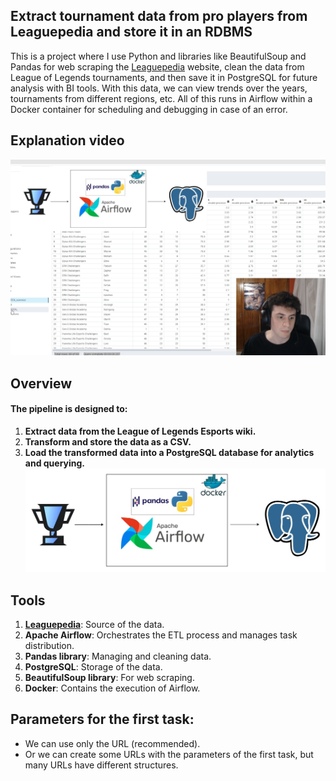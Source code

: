 ## Extract tournament data from pro players from Leaguepedia and store it in an RDBMS

This is a project where I use Python and libraries like BeautifulSoup and Pandas for web scraping the [Leaguepedia](https://lol.fandom.com/wiki/League_of_Legends_Esports_Wiki "Leaguepedia") website, clean the data from League of Legends tournaments, and then save it in PostgreSQL for future analysis with BI tools. With this data, we can view trends over the years, tournaments from different regions, etc. All of this runs in Airflow within a Docker container for scheduling and debugging in case of an error.

## Explanation video
[![ETL LOLPEDIA](assets%2Fminiatura.png)](https://www.youtube.com/watch?v=oIsBHab1jwE)

## Overview

#### The pipeline is designed to:

1. **Extract data from the League of Legends Esports wiki.**
2. **Transform and store the data as a CSV.**
3. **Load the transformed data into a PostgreSQL database for analytics and querying.**
![pipeline_diagram.jpg](assets%2Fpipeline_diagram.jpg)
## Tools
1. **[Leaguepedia](https://lol.fandom.com/wiki/League_of_Legends_Esports_Wiki "Leaguepedia")**: Source of the data.
2. **Apache Airflow**: Orchestrates the ETL process and manages task distribution.
3. **Pandas library**: Managing and cleaning data.
4. **PostgreSQL**: Storage of the data.
5. **BeautifulSoup library**: For web scraping.
6. **Docker**: Contains the execution of Airflow.


## Parameters for the first task: 
- We can use only the URL (recommended).
- Or we can create some URLs with the parameters of the first task, but many URLs have different structures.

